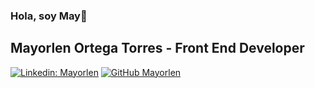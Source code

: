 ### Hola, soy May👋

## Mayorlen Ortega Torres - Front End Developer

[![Linkedin: Mayorlen](https://img.shields.io/badge/-mayorlen-blue?style=flat-square&logo=Linkedin&logoColor=white&link=linkedin.com/in/mayorlen)](linkedin.com/in/mayorlen)
[![GitHub Mayorlen](https://img.shields.io/github/followers/mayorlen?label=follow&style=social)](https://github.com/MayorlenO)
